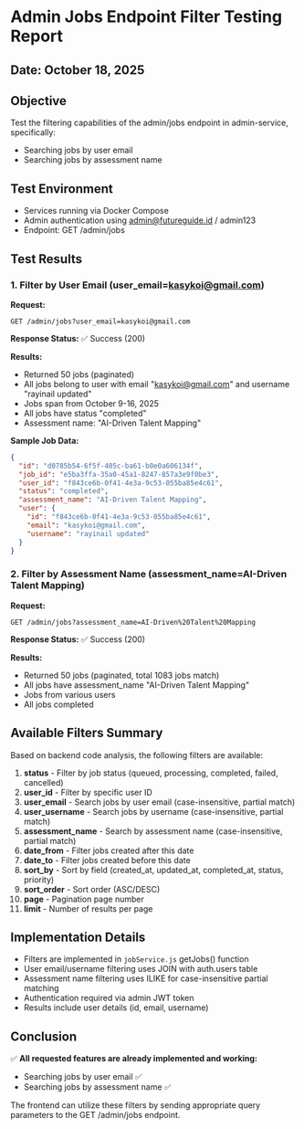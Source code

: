 # Admin Jobs Endpoint Filter Testing Report

## Date: October 18, 2025

## Objective
Test the filtering capabilities of the admin/jobs endpoint in admin-service, specifically:
- Searching jobs by user email
- Searching jobs by assessment name

## Test Environment
- Services running via Docker Compose
- Admin authentication using admin@futureguide.id / admin123
- Endpoint: GET /admin/jobs

## Test Results

### 1. Filter by User Email (user_email=kasykoi@gmail.com)
**Request:**
```
GET /admin/jobs?user_email=kasykoi@gmail.com
```

**Response Status:** ✅ Success (200)

**Results:** 
- Returned 50 jobs (paginated)
- All jobs belong to user with email "kasykoi@gmail.com" and username "rayinail updated"
- Jobs span from October 9-16, 2025
- All jobs have status "completed"
- Assessment name: "AI-Driven Talent Mapping"

**Sample Job Data:**
```json
{
  "id": "d0785b54-6f5f-405c-ba61-b0e0a606134f",
  "job_id": "e5ba3ffa-35a0-45a1-8247-857a3e9f0be3",
  "user_id": "f843ce6b-0f41-4e3a-9c53-055ba85e4c61",
  "status": "completed",
  "assessment_name": "AI-Driven Talent Mapping",
  "user": {
    "id": "f843ce6b-0f41-4e3a-9c53-055ba85e4c61",
    "email": "kasykoi@gmail.com",
    "username": "rayinail updated"
  }
}
```

### 2. Filter by Assessment Name (assessment_name=AI-Driven Talent Mapping)
**Request:**
```
GET /admin/jobs?assessment_name=AI-Driven%20Talent%20Mapping
```

**Response Status:** ✅ Success (200)

**Results:**
- Returned 50 jobs (paginated, total 1083 jobs match)
- All jobs have assessment_name "AI-Driven Talent Mapping"
- Jobs from various users
- All jobs completed

## Available Filters Summary
Based on backend code analysis, the following filters are available:

1. **status** - Filter by job status (queued, processing, completed, failed, cancelled)
2. **user_id** - Filter by specific user ID
3. **user_email** - Search jobs by user email (case-insensitive, partial match)
4. **user_username** - Search jobs by username (case-insensitive, partial match)
5. **assessment_name** - Search by assessment name (case-insensitive, partial match)
6. **date_from** - Filter jobs created after this date
7. **date_to** - Filter jobs created before this date
8. **sort_by** - Sort by field (created_at, updated_at, completed_at, status, priority)
9. **sort_order** - Sort order (ASC/DESC)
10. **page** - Pagination page number
11. **limit** - Number of results per page

## Implementation Details
- Filters are implemented in `jobService.js` getJobs() function
- User email/username filtering uses JOIN with auth.users table
- Assessment name filtering uses ILIKE for case-insensitive partial matching
- Authentication required via admin JWT token
- Results include user details (id, email, username)

## Conclusion
✅ **All requested features are already implemented and working:**
- Searching jobs by user email ✅
- Searching jobs by assessment name ✅

The frontend can utilize these filters by sending appropriate query parameters to the GET /admin/jobs endpoint.
